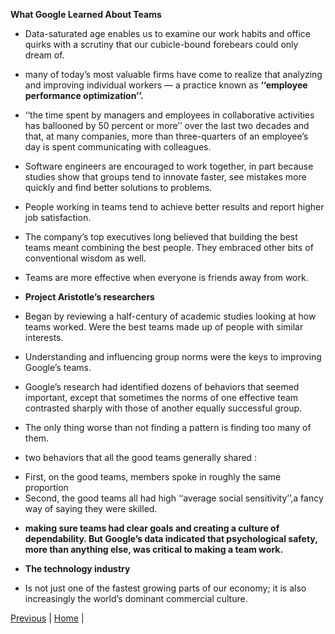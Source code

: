 **What Google Learned About Teams**

* Data-saturated age enables us to examine our work habits and office quirks with a scrutiny that our cubicle-bound forebears could only dream of.

* many of today’s most valuable firms have come to realize that analyzing and improving individual workers ­— a practice known as **‘‘employee performance optimization’’.**

* ‘‘the time spent by managers and employees in collaborative activities has ballooned by 50 percent or more’’ over the last two decades and that, at many companies, more than three-quarters of an employee’s day is spent communicating with colleagues.

* Software engineers are encouraged to work together, in part because studies show that groups tend to innovate faster, see mistakes more quickly and find better solutions to problems.

* People working in teams tend to achieve better results and report higher job satisfaction.

* The company’s top executives long believed that building the best teams meant combining the best people. They embraced other bits of conventional wisdom as well.

* Teams are more effective when everyone is friends away from work.

* **Project Aristotle’s researchers**

* Began by reviewing a half-century of academic studies looking at how teams worked. Were the best teams made up of people with similar interests.

* Understanding and influencing group norms were the keys to improving Google’s teams.

* Google’s research had identified dozens of behaviors that seemed important, except that sometimes the norms of one effective team contrasted sharply with those of another equally successful group.

* The only thing worse than not finding a pattern is finding too many of them.

* two behaviors that all the good teams generally shared :

- First, on the good teams, members spoke in roughly the same proportion
- Second, the good teams all had high ‘‘average social sensitivity’’,a fancy way of saying they were skilled.

* **making sure teams had clear goals and creating a culture of dependability. But Google’s data indicated that psychological safety, more than anything else, was critical to making a team work.**

* **The technology industry**

- Is not just one of the fastest growing parts of our economy; it is also increasingly the world’s dominant commercial culture.


[Previous](class-14a.md)  | [Home](README.md) | 

